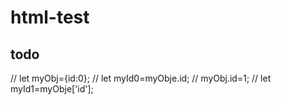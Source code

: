 # html-test

## todo

// let myObj={id:0};
// let myId0=myObje.id;
// myObj.id=1;
// let myId1=myObje['id'];